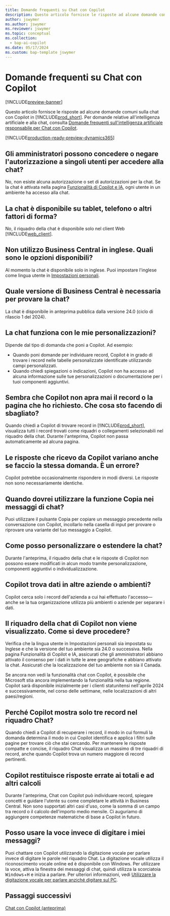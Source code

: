 ```yaml
---
title: Domande frequenti su Chat con Copilot
description: Questo articolo fornisce le risposte ad alcune domande comuni su Chat con Copilot in Business Central.
author: jswymer
ms.author: jswymer
ms.reviewer: jswymer
ms.topic: conceptual
ms.collection:
  - bap-ai-copilot
ms.date: 05/17/2024
ms.custom: bap-template jswymer
---
```

# <a name="chat-with-copilot-faq"></a>Domande frequenti su Chat con Copilot

[!INCLUDE[preview-banner](includes/preview-banner.md)]

Questo articolo fornisce le risposte ad alcune domande comuni sulla chat con Copilot in [!INCLUDE[prod_short](includes/prod_short.md)]. Per domande relative all'intelligenza artificiale e alla chat, consulta [Domande frequenti sull'intelligenza artificiale responsabile per Chat con Copilot](faqs-chat-with-copilot.md).

[!INCLUDE[production-ready-preview-dynamics365](includes/production-ready-preview-dynamics365.md)]

## <a name="can-admins-grant-or-deny-permission-to-individual-users-to-get-access-to-chat"></a>Gli amministratori possono concedere o negare l'autorizzazione a singoli utenti per accedere alla chat?

No, non esiste alcuna autorizzazione o set di autorizzazioni per la chat. Se la chat è attivata nella pagina [Funzionalità di Copilot e IA](enable-ai.md), ogni utente in un ambiente ha accesso alla chat.
 
## <a name="is-chat-available-on-tablet-phone-or-other-form-factors"></a>La chat è disponibile su tablet, telefono o altri fattori di forma?

No, il riquadro della chat è disponibile solo nel client Web [!INCLUDE[web_client](includes/web_client.md)].

## <a name="i-dont-use-business-central-in-english-what-are-my-options"></a>Non utilizzo Business Central in inglese. Quali sono le opzioni disponibili?

Al momento la chat è disponibile solo in inglese. Puoi impostare l'inglese come lingua utente in [Impostazioni personali](ui-change-basic-settings.md#language).

## <a name="which-business-central-version-do-i-need-to-experience-chat"></a>Quale versione di Business Central è necessaria per provare la chat?

La chat è disponibile in anteprima pubblica dalla versione 24.0 (ciclo di rilascio 1 del 2024).

## <a name="does-chat-work-with-my-customizations"></a>La chat funziona con le mie personalizzazioni?

Dipende dal tipo di domanda che poni a Copilot. Ad esempio:

- Quando poni domande per individuare record, Copilot è in grado di trovare i record nelle tabelle personalizzate identificate utilizzando campi personalizzati.
- Quando chiedi spiegazioni o indicazioni, Copilot non ha accesso ad alcuna informazione sulle tue personalizzazioni o documentazione per i tuoi componenti aggiuntivi.

## <a name="copilot-never-seems-to-open-the-record-or-page-i-asked-for-what-am-i-doing-wrong"></a>Sembra che Copilot non apra mai il record o la pagina che ho richiesto. Che cosa sto facendo di sbagliato?

Quando chiedi a Copilot di trovare record in [!INCLUDE[prod_short](includes/prod_short.md)], visualizza tutti i record trovati come riquadri o collegamenti selezionabili nel riquadro della chat. Durante l'anteprima, Copilot non passa automaticamente ad alcuna pagina.

## <a name="the-answers-i-get-from-copilot-vary-even-though-i-ask-the-same-question-is-it-a-bug"></a>Le risposte che ricevo da Copilot variano anche se faccio la stessa domanda. È un errore?

Copilot potrebbe occasionalmente rispondere in modi diversi. Le risposte non sono necessariamente identiche.

## <a name="when-should-i-use-the-copy-function-on-chat-messages"></a>Quando dovrei utilizzare la funzione Copia nei messaggi di chat?

Puoi utilizzare il pulsante Copia per copiare un messaggio precedente nella conversazione con Copilot, incollarlo nella casella di input per provare o riprovare una variante del tuo messaggio a Copilot.

## <a name="how-do-i-customize-or-extend-chat"></a>Come posso personalizzare o estendere la chat?

Durante l'anteprima, il riquadro della chat e le risposte di Copilot non possono essere modificati in alcun modo tramite personalizzazione, componenti aggiuntivi o individualizzazione.

## <a name="does-copilot-find-data-in-other-companies-or-environments"></a>Copilot trova dati in altre aziende o ambienti?

Copilot cerca solo i record dell'azienda a cui hai effettuato l'accesso&mdash; anche se la tua organizzazione utilizza più ambienti o aziende per separare i dati.

## <a name="the-copilot-chat-pane-doesnt-show-what-can-i-do"></a>Il riquadro della chat di Copilot non viene visualizzato. Come si deve procedere?

Verifica che la lingua utente in Impostazioni personali sia impostata su Inglese e che la versione del tuo ambiente sia 24.0 o successiva. Nella pagina Funzionalità di Copilot e IA, assicurati che gli amministratori abbiano attivato il consenso per i dati in tutte le aree geografiche e abbiano attivato la chat. Assicurati che la localizzazione del tuo ambiente non sia il Canada.

Se ancora non vedi la funzionalità chat con Copilot, è possibile che Microsoft stia ancora implementando la funzionalità nella tua regione. Copilot sarà disponibile inizialmente per i clienti statunitensi nell'aprile 2024 e successivamente, nel corso delle settimane, nelle localizzazioni di altri paesi/regioni.

## <a name="why-does-copilot-only-show-three-records-in-the-chat-pane"></a>Perché Copilot mostra solo tre record nel riquadro Chat?

Quando chiedi a Copilot di recuperare i record, il modo in cui formuli la domanda determina il modo in cui Copilot identifica e applica i filtri sulle pagine per trovare ciò che stai cercando. Per mantenere le risposte compatte e concise, il riquadro Chat visualizza un massimo di tre riquadri di record, anche quando Copilot trova un numero maggiore di record pertinenti.

## <a name="copilot-returns-incorrect-answers-to-totals-and-other-calculations"></a>Copilot restituisce risposte errate ai totali e ad altri calcoli

Durante l'anteprima, Chat con Copilot può individuare record, spiegare concetti e guidare l'utente su come completare le attività in Business Central. Non sono supportati altri casi d'uso, come la somma di un campo tra record o il calcolo dell'importo medio mensile. Ci auguriamo di aggiungere competenze matematiche di base a Copilot in futuro.

## <a name="can-i-use-speech-instead-of-typing-my-prompts"></a>Posso usare la voce invece di digitare i miei messaggi?

Puoi chattare con Copilot utilizzando la digitazione vocale per parlare invece di digitare le parole nel riquadro Chat. La digitazione vocale utilizza il riconoscimento vocale online ed è disponibile con Windows. Per utilizzare la voce, attiva la finestra dei messaggi di chat, quindi utilizza la scorciatoia <kbd>Windows</kbd>+<kbd>H</kbd> e inizia a parlare. Per ulteriori informazioni, vedi [Utilizzare la digitazione vocale per parlare anziché digitare sul PC](https://support.microsoft.com/windows/use-voice-typing-to-talk-instead-of-type-on-your-pc-fec94565-c4bd-329d-e59a-af033fa5689f).

## <a name="next-steps"></a>Passaggi successivi

[Chat con Copilot (anteprima)](chat-with-copilot.md)
